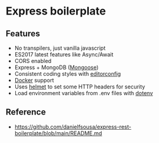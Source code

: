 # Express boilerplate

## Features
- No transpilers, just vanilla javascript
 - ES2017 latest features like Async/Await
 - CORS enabled
 - Express + MongoDB ([Mongoose](http://mongoosejs.com/))
 - Consistent coding styles with [editorconfig](http://editorconfig.org)
 - [Docker](https://www.docker.com/) support
 - Uses [helmet](https://github.com/helmetjs/helmet) to set some HTTP headers for security
 - Load environment variables from .env files with [dotenv](https://github.com/rolodato/dotenv-safe)

## Reference
- https://github.com/danielfsousa/express-rest-boilerplate/blob/main/README.md